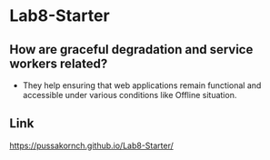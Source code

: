 # Lab8-Starter

## How are graceful degradation and service workers related?
- They help ensuring that web applications remain functional and accessible under various conditions like Offline situation.

##  Link

https://pussakornch.github.io/Lab8-Starter/
